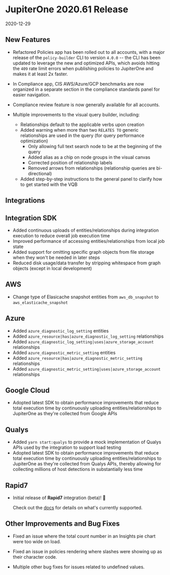 # JupiterOne 2020.61 Release

2020-12-29

## New Features

- Refactored Policies app has been rolled out to all accounts, with a major
  release of the `policy-builder` CLI to version `4.0.0` -- the CLI has been
  updated to leverage the new and optimized APIs, which avoids hitting the `409`
  rate limit errors when publishing policies to JupiterOne and makes it at
  least 2x faster.

- In Compliance app, CIS AWS/Azure/GCP benchmarks are now organized in a
  separate section in the compliance standards panel for easier navigation.

- Compliance review feature is now generally available for all accounts.

- Multiple improvements to the visual query builder, including:

  - Relationships default to the applicable verbs upon creation
  - Added warning when more than two `RELATES TO` generic relationships are used
    in the query (for query performance optimization)
	- Only allowing full text search node to be at the beginning of the query
	- Added alias as a chip on node groups in the visual canvas
	- Corrected position of relationship labels
	- Removed arrows from relationships (relationship queries are bi-directional)
  - Added step-by-step instructions to the general panel to clarify how to get
    started with the VQB

## Integrations

## Integration SDK

- Added continuous uploads of entities/relationships during integration execution to reduce overall job execution time
- Improved performance of accessing entities/relationships from local job state
- Added support for omitting specific graph objects from file storage when they won't be needed in later steps
- Reduced disk usage/data transfer by stripping whitespace from graph objects (except in local development)

## AWS

- Change type of Elasicache snapshot entities from `aws_db_snapshot` to `aws_elasticache_snapshot`

## Azure

- Added `azure_diagnostic_log_setting` entities
- Added `azure_resource|has|azure_diagnostic_log_setting` relationships
- Added `azure_diagnostic_log_setting|uses|azure_storage_account` relationships
- Added `azure_diagnostic_metric_setting` entities
- Added `azure_resource|has|azure_diagnostic_metric_setting` relationships
- Added `azure_diagnostic_metric_setting|uses|azure_storage_account` relationships

## Google Cloud

- Adopted latest SDK to obtain performance improvements that reduce total
  execution time by continuously uploading entities/relationships to JupiterOne
  as they're collected from Google APIs

## Qualys

- Added `yarn start:qualys` to provide a mock implementation of Qualys APIs used
  by the integration to support load testing
- Adopted latest SDK to obtain performance improvements that reduce total
  execution time by continuously uploading entities/relationships to JupiterOne
  as they're collected from Qualys APIs, thereby allowing for collecting
  millions of host detections in substantially less time

## Rapid7

- Initial release of **Rapid7** integration (beta)! 🎉

  Check out the [docs](https://github.com/JupiterOne/graph-rapid7/blob/master/docs/jupiterone.md) 
  for details on what's currently supported.

## Other Improvements and Bug Fixes

- Fixed an issue where the total count number in an Insights pie chart were too wide on load.

- Fixed an issue in policies rendering where slashes were showing up as their character code.

- Multiple other bug fixes for issues related to undefined values.
